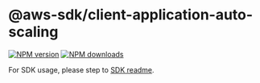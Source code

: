 # @aws-sdk/client-application-auto-scaling

[![NPM version](https://img.shields.io/npm/v/@aws-sdk/client-application-auto-scaling/rc.svg)](https://www.npmjs.com/package/@aws-sdk/client-application-auto-scaling)
[![NPM downloads](https://img.shields.io/npm/dm/@aws-sdk/client-application-auto-scaling.svg)](https://www.npmjs.com/package/@aws-sdk/client-application-auto-scaling)

For SDK usage, please step to [SDK readme](https://github.com/aws/aws-sdk-js-v3).

